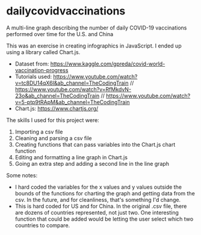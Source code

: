 # dailycovidvaccinations
A multi-line graph describing the number of daily COVID-19 vaccinations performed over time for the U.S. and China

This was an exercise in creating infographics in JavaScript. I ended up using a library called Chart.js.

- Dataset from: https://www.kaggle.com/gpreda/covid-world-vaccination-progress
- Tutorials used: https://www.youtube.com/watch?v=tc8DU14qX6I&ab_channel=TheCodingTrain //
https://www.youtube.com/watch?v=RfMkdvN-23o&ab_channel=TheCodingTrain // https://www.youtube.com/watch?v=5-ptp9tRApM&ab_channel=TheCodingTrain
- Chart.js: https://www.chartjs.org/

The skills I used for this project were:

1. Importing a csv file
2. Cleaning and parsing a csv file
3. Creating functions that can pass variables into the Chart.js chart function
4. Editing and formatting a line graph in Chart.js
5. Going an extra step and adding a second line in the line graph

Some notes: 

- I hard coded the variables for the x values and y values outside the bounds of the functions for charting the graph and getting data from the csv. 
  In the future, and for cleanliness, that's something I'd change.
- This is hard coded for US and for China. In the original .csv file, there are dozens of countries represented, not just two. One interesting function that could
  be added would be letting the user select which two countries to compare. 
